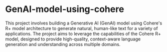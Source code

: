 # GenAI-model-using-cohere
This project involves building a Generative AI (GenAI) model using Cohere's R+ model architecture to generate natural, human-like text for a variety of applications. The project aims to leverage the capabilities of the Cohere R+ model,  designed to provide high-quality, context-aware language generation and understanding across multiple domains.
